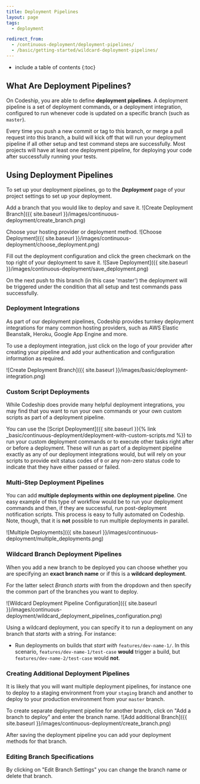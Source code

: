 ```yaml
---
title: Deployment Pipelines
layout: page
tags:
  - deployment

redirect_from:
  - /continuous-deployment/deployment-pipelines/
  - /basic/getting-started/wildcard-deployment-pipelines/
---
```


* include a table of contents
{:toc}

## What Are Deployment Pipelines?

On Codeship, you are able to define **deployment pipelines**. A deployment pipeline is a set of deployment commands, or a deployment integration, configured to run whenever code is updated on a specific branch (such as `master`).

Every time you push a new commit or tag to this branch, or merge a pull request into this branch, a build will kick off that will run your deployment pipeline if all other setup and test command steps are successfully. Most projects will have at least one deployment pipeline, for deploying your code after successfully running your tests.

## Using Deployment Pipelines

To set up your deployment pipelines, go to the ***Deployment*** page of your project settings to set up your deployment.

Add a branch that you would like to deploy and save it.
![Create Deployment Branch]({{ site.baseurl }}/images/continuous-deployment/create_branch.png)

Choose your hosting provider or deployment method.
![Choose Deployment]({{ site.baseurl }}/images/continuous-deployment/choose_deployment.png)

Fill out the deployment configuration and click the green checkmark on the top right of your deployment to save it.
![Save Deployment]({{ site.baseurl }}/images/continuous-deployment/save_deployment.png)

On the next push to this branch (in this case 'master') the deployment will be triggered under the condition that all setup and test commands pass successfully.

### Deployment Integrations

As part of our deployment pipelines, Codeship provides turnkey deployment integrations for many common hosting providers, such as AWS Elastic Beanstalk, Heroku, Google App Engine and more.

To use a deployment integration, just click on the logo of your provider after creating your pipeline and add your authentication and configuration information as required.

![Create Deployment Branch]({{ site.baseurl }}/images/basic/deployment-integration.png)

### Custom Script Deployments

While Codeship does provide many helpful deployment integrations, you may find that you want to run your own commands or your own custom scripts as part of a deployment pipeline.

You can use the [Script Deployment]({{ site.baseurl }}{% link _basic/continuous-deployment/deployment-with-custom-scripts.md %}) to run your custom deployment commands or to execute other tasks right after or before a deployment. These will run as part of a deployment pipeline exactly as any of our deployment integrations would, but will rely on your scripts to provide exit status codes of `0` or any non-zero status code to indicate that they have either passed or failed.

### Multi-Step Deployment Pipelines

You can add **multiple deployments within one deployment pipeline**. One easy example of this type of workflow would be to run your deployment commands and then, if they are successful, run post-deployment notification scripts. This process is easy to fully automated on Codeship. Note, though, that it is **not** possible to run multiple deployments in parallel.
</div>

![Multiple Deployments]({{ site.baseurl }}/images/continuous-deployment/multiple_deployments.png)

### Wildcard Branch Deployment Pipelines

When you add a new branch to be deployed you can choose whether you are specifying an **exact branch name** or if this is a **wildcard deployment**.

For the latter select _Branch starts with_ from the dropdown and then specify the common part of the branches you want to deploy.

![Wildcard Deployment Pipeline Configuration]({{ site.baseurl }}/images/continuous-deployment/wildcard_deployment_pipelines_configuration.png)

Using a wildcard deployment, you can specify it to run a deployment on any branch that _starts with_ a string. For instance:

- Run deployments on builds that _start with_ `features/dev-name-1/`. In this scenario, `features/dev-name-1/test-case` **would** trigger a build, but `features/dev-name-2/test-case` would **not**.

### Creating Additional Deployment Pipelines

It is likely that you will want multiple deployment pipelines, for instance one to deploy to a staging environment from your `staging` branch and another to deploy to your production environment from your `master` branch.

To create separate deployment pipeline for another branch, click on "Add a branch to deploy" and enter the branch name.
![Add additional Branch]({{ site.baseurl }}/images/continuous-deployment/create_branch.png)

After saving the deployment pipeline you can add your deployment methods for that branch.

### Editing Branch Specifications

By clicking on "Edit Branch Settings" you can change the branch name or delete that branch.
